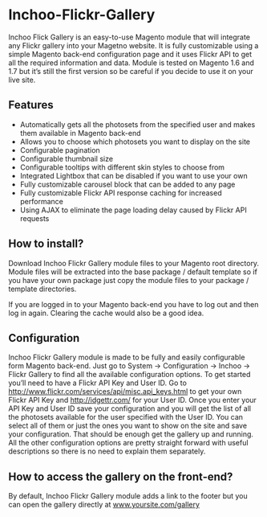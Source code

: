 Inchoo-Flickr-Gallery
=====================

Inchoo Flick Gallery is an easy-to-use Magento module that will integrate any Flickr gallery into your Magetno website. It is fully customizable using a simple Magento back-end configuration page and it uses Flickr API to get all the required information and data.
Module is tested on Magento 1.6 and 1.7 but it’s still the first version so be careful if you decide to use it on your live site.

Features
---------------
  * Automatically gets all the photosets from the specified user and makes them available in Magento back-end
  * Allows you to choose which photosets you want to display on the site
  * Configurable pagination
  * Configurable thumbnail size
  * Configurable tooltips with different skin styles to choose from
  * Integrated Lightbox that can be disabled if you want to use your own
  * Fully customizable carousel block that can be added to any page
  * Fully customizable Flickr API response caching for increased performance
  * Using AJAX to eliminate the page loading delay caused by Flickr API requests


How to install?
---------------
Download Inchoo Flickr Gallery module files to your Magento root directory. Module files will be extracted into the base package / default template so if you have your own package just copy the module files to your package / template directories.

If you are logged in to your Magento back-end you have to log out and then log in again. Clearing the cache would also be a good idea.


Configuration
-------------
Inchoo Flickr Gallery module is made to be fully and easily configurable form Magento back-end. Just go to System -> Configuration -> Inchoo -> Flickr Gallery to find all the available configuration options.
To get started you’ll need to have a Flickr API Key and User ID. Go to http://www.flickr.com/services/api/misc.api_keys.html to get your own Flickr API Key and http://idgettr.com/ for your User ID.
Once you enter your API Key and User ID save your configuration and you will get the list of all the photosets available for the user specified with the User ID. You can select all of them or just the ones you want to show on the site and save your configuration. That should be enough get the gallery up and running.
All the other configuration options are pretty straight forward with useful descriptions so there is no need to explain them separately.


How to access the gallery on the front-end?
-------------------------------------------
By default, Inchoo Flickr Gallery module adds a link to the footer but you can open the gallery directly at www.yoursite.com/gallery
